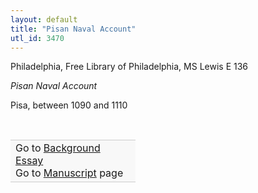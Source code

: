 ```yaml
---
layout: default
title: "Pisan Naval Account"
utl_id: 3470
---
```



Philadelphia, Free Library of Philadelphia, MS Lewis E 136


*Pisan Naval Account*


Pisa, between 1090 and 1110


 

<table border="0.5" cellpadding="1" cellspacing="1" style="width: 200px; background-color:#F8F8F8;"><tbody style="border-color:#ccc"><tr style="border-color:#ccc"><td>Go to <a href="https://centerfordigitalhumanities.github.io/Newberry-Italian-paleography/essay/300" target="_blank">Background Essay</a><br />
			Go to <a href="https://centerfordigitalhumanities.github.io/Newberry-Italian-paleography/www/record.html?id=300" target="_blank">Manuscript</a> page</td>
</tr></tbody></table>
